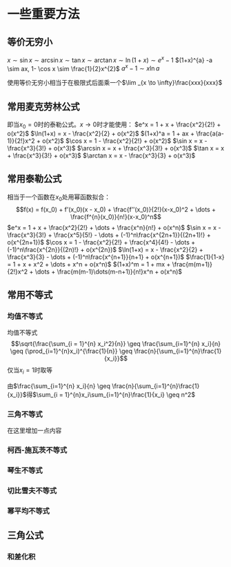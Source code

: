 # 一些重要方法
## 等价无穷小
$x \sim \sin x \sim \arcsin x \sim \tan x \sim \arctan x \sim \ln{(1+x)} \sim e^{x} - 1$
$(1+x)^{a} -a \sim ax, 1- \cos x \sim \frac{1}{2}x^{2}$
$a^{x} -1 \sim x\ln{a}$

使用等价无穷小相当于在极限式后面乘一个$\lim _{x \to \infty}\frac{xxx}{xxx}$
## 常用麦克劳林公式
即当$x_0 = 0$时的泰勒公式。$x \to 0$时才能使用：
$e^x = 1 + x + \frac{x^2}{2!} + o(x^2)$
$\ln(1+x) = x - \frac{x^2}{2} + o(x^2)$
$(1+x)^a = 1 + ax + \frac{a(a-1)}{2!}x^2 + o(x^2)$
$\cos x = 1 - \frac{x^2}{2!} + o(x^2)$
$\sin x = x - \frac{x^3}{3!} + o(x^3)$
$\arcsin x = x + \frac{x^3}{3!} + o(x^3)$
$\tan x = x + \frac{x^3}{3!} + o(x^3)$
$\arctan x = x - \frac{x^3}{3} + o(x^3)$

## 常用泰勒公式
相当于一个函数在$x_0$处用幂函数拟合：
$$f(x) = f(x_0) + f’(x_0)(x - x_0) + \frac{f’’(x_0)}{2!}(x-x_0)^2 + \dots + \frac{f^{n}(x_0)}{n!}(x-x_0)^n$$
$e^x = 1 + x + \frac{x^2}{2!} + \dots + \frac{x^n}{n!} + o(x^n)$
$\sin x = x - \frac{x^3}{3!} + \frac{x^5}{5!} - \dots + (-1)^n\frac{x^{2n+1}}{(2n+1)!} + o(x^{2n+1})$
$\cos x = 1 - \frac{x^2}{2!} + \frac{x^4}{4!} - \dots + (-1)^n\frac{x^{2n}}{(2n)!} + o(x^{2n})$
$\ln(1+x) = x - \frac{x^2}{2} + \frac{x^3}{3} - \dots + (-1)^n\frac{x^{n+1}}{n+1} + o(x^{n+1})$
$\frac{1}{1-x} = 1 + x + x^2 + \dots + x^n + o(x^n)$
$(1+x)^m = 1 + mx + \frac{m(m+1)}{2!}x^2 + \dots + \frac{m(m-1)\dots(m-n+1)}{n!}x^n + o(x^n)$

## 常用不等式

### 均值不等式
均值不等式
$$\sqrt{\frac{\sum_{i = 1}^{n} x_i^2}{n}} \geq \frac{\sum_{i=1}^{n} x_i}{n} \geq (\prod_{i=1}^{n}x_i)^{\frac{1}{n}} \geq \frac{n}{\sum_{i=1}^{n}\frac{1}{x_i}}$$
仅当$x_i = 1$时取等

由$\frac{\sum_{i=1}^{n} x_i}{n} \geq \frac{n}{\sum_{i=1}^{n}\frac{1}{x_i}}$得$\sum_{i = 1}^{n}x_i\sum_{i=1}^{n}\frac{1}{x_i} \geq n^2$


### 三角不等式

在这里增加一点内容

### 柯西-施瓦茨不等式

### 琴生不等式

### 切比雪夫不等式

### 幂平均不等式

## 三角公式

### 和差化积

